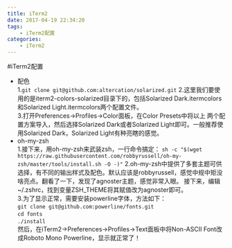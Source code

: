 ```yaml
---
title: iTerm2
date: 2017-04-19 22:34:20
tags:
    - iTerm2配置
categories:
    - iTerm2
---
```

#iTerm2配置
* 配色  
1.`git clone git@github.com:altercation/solarized.git`
2.这里我们要使用的是iterm2-colors-solarized目录下的，包括Solarized         Dark.itermcolors和Solarized Light.itermcolors两个配置文件。  
3.打开Preferences->Profiles->Color面板，在Color Presets中将以上  两个配置方案导入，然后选择Solarized Dark或者Solarized Light即可。一般推荐使用Solarized Dark，Solarized Light有种亮瞎的感觉。
* oh-my-zsh  
1.接下来，用oh-my-zsh来武装zsh，一行命令搞定：
  `sh -c "$(wget https://raw.githubusercontent.com/robbyrussell/oh-my-zsh/master/tools/install.sh -O -)"`
2.oh-my-zsh中提供了多套主题可供选择，有不同的输出样式及配色。默认应该是robbyrussell，感觉中规中矩没啥亮点。翻看了一下，发现了agnoster主题，感觉非常入眼。
接下来，编辑~/.zshrc，找到变量ZSH_THEME将其赋值改为agnoster即可。  
3.为了显示正常，需要安装powerline字体，方法如下：  
`git clone git@github.com:powerline/fonts.git`  
`cd fonts`  
`./install`  
然后，在iTerm2->Preferences->Profiles->Text面板中将Non-ASCII Font改成Roboto Mono Powerline，显示就正常了！  



